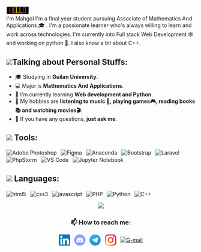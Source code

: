 <img src=""><br/>
<p><img src="https://raw.githubusercontent.com/vibrantfix/vibrantfix/main/assets/gif/hello.gif" width="60px"><br/>
  I'm Mahgol I'm a final year student pursuing Associate of Mathematics And Applications 🎓 . I'm a passionate learner who's always willing to learn and work across technologies. I'm currently into Full stack Web Development 🕸️ and working on python 🐍. I also know a bit about C++.
</p>

## <img src="https://media.giphy.com/media/VgCDAzcKvsR6OM0uWg/giphy.gif" width="40">Talking about Personal Stuffs:

- 🎓 Studying in **Guilan University**.
- 💻 Major is **Mathematics And Applications**.
- 🌱 I'm currently learning **Web development and Python**. 
- 🤔 My hobbies are **listening to music 🎵, playing games🎮, reading books📚 and watching movies🎬**.
- 💬 If you have any questions, **just ask me**.


## <img src="https://media2.giphy.com/media/QssGEmpkyEOhBCb7e1/giphy.gif?cid=ecf05e47a0n3gi1bfqntqmob8g9aid1oyj2wr3ds3mg700bl&rid=giphy.gif" width="30px"> Tools:
<a target="blank"><img align="center" src="https://img.shields.io/badge/adobe%20photoshop-%2331A8FF.svg?style=for-the-badge&logo=adobe%20photoshop&logoColor=white" alt="Adobe Photoshop"/></a>&ensp;
<a target="blank"><img align="center" src="https://img.shields.io/badge/figma-%23F24E1E.svg?style=for-the-badge&logo=figma&logoColor=white" alt="Figma"/></a>&ensp;
<a target="blank"><img align="center" src="https://img.shields.io/badge/Anaconda-%2344A833.svg?style=for-the-badge&logo=anaconda&logoColor=white" alt="Anaconda"/></a>&ensp;
<a target="blank"><img align="center" src="https://img.shields.io/badge/bootstrap-%23563D7C.svg?style=for-the-badge&logo=bootstrap&logoColor=white" alt="Bootstrap"/></a>&ensp;
<a target="blank"><img align="center" src="https://img.shields.io/badge/laravel-%23FF2D20.svg?style=for-the-badge&logo=laravel&logoColor=white" alt="Laravel"/></a>&ensp;
<a target="blank"><img align="center" src="https://img.shields.io/badge/phpstorm-143?style=for-the-badge&logo=phpstorm&logoColor=black&color=black&labelColor=darkorchid" alt="PhpStorm"/></a>&ensp;
<a target="blank"><img align="center" src="https://img.shields.io/badge/Visual%20Studio%20Code-0078d7.svg?style=for-the-badge&logo=visual-studio-code&logoColor=white" alt="VS Code"/></a>&ensp;
<a target="blank"><img align="center" src="https://img.shields.io/badge/jupyter-%23FA0F00.svg?style=for-the-badge&logo=jupyter&logoColor=white" alt="Jupyter Notebook"/></a>&ensp;
<!-- <a target="blank"><img align="center" src="https://img.shields.io/badge/DJANGO-REST-ff1709?style=for-the-badge&logo=django&logoColor=white&color=ff1709&labelColor=gray" alt="Django"/></a>&ensp; -->

## <img src="https://media2.giphy.com/media/QssGEmpkyEOhBCb7e1/giphy.gif?cid=ecf05e47a0n3gi1bfqntqmob8g9aid1oyj2wr3ds3mg700bl&rid=giphy.gif" width="30px"> Languages: 
<a target="blank"><img align="center" src="https://img.shields.io/badge/html5-%23E34F26.svg?style=for-the-badge&logo=html5&logoColor=white" alt="html5"/></a>&ensp;
<a target="blank"><img align="center" src="https://img.shields.io/badge/css3-%231572B6.svg?style=for-the-badge&logo=css3&logoColor=white" alt="css3"/></a>&ensp;
<a target="blank"><img align="center" src="https://img.shields.io/badge/javascript-%23323330.svg?style=for-the-badge&logo=javascript&logoColor=%23F7DF1E" alt="javascript"/></a>&ensp;
<a target="blank"><img align="center" src="https://img.shields.io/badge/php-%23777BB4.svg?style=for-the-badge&logo=php&logoColor=white" alt="PHP"/></a>&ensp;
<a target="blank"><img align="center" src="https://img.shields.io/badge/python-3670A0?style=for-the-badge&logo=python&logoColor=ffdd54" alt="Python"/></a>&ensp;
<a target="blank"><img align="center" src="https://img.shields.io/badge/c++-%2300599C.svg?style=for-the-badge&logo=c%2B%2B&logoColor=white" alt="C++"/></a>&ensp;

<div align="center">
<a target="Blank"> <img src="https://img.shields.io/badge/Buy%20Me%20a%20Coffee-ffdd00?style=for-the-badge&logo=buy-me-a-coffee&logoColor=black" />
 <div/> 
  
<h3 align="center"> 📫 How to reach me:</h3>
<p align="center">
<a href="https://linkedin.com/in/mahgol-balazadeh-015326226" target="blank"><img align="center" src="https://github.com/SatYu26/SatYu26/blob/master/Assets/Linkedin.svg" alt="linkedin" height="30" width="30" /></a>&ensp;
<a href="https://Discordapp.com/users/1085627500580839636" target="blank"><img align="center" src="https://raw.githubusercontent.com/vibrantfix/vibrantfix/main/assets/icons/discord-round.svg" alt="Discord" height="30" width="30" /></a>&ensp;
<a href="https://t.me/MahgolBalazade" target="blank"><img align="center" src="https://raw.githubusercontent.com/vibrantfix/vibrantfix/main/assets/icons/telegram.svg" alt="Telegram" height="30" width="30" /></a>&ensp;
<a href="https://wwww.instagram.com/mahgolbalazade/" target="blank"><img align="center" src="https://github.com/SatYu26/SatYu26/blob/master/Assets/Instagram.svg" alt="Instagram" height="30" width="30" /></a>&ensp;
<a href="https://" target="blank"><img align="center" src="https://upload.wikimedia.org/wikipedia/commons/7/7e/Gmail_icon_%282020%29.svg" alt="G-mail" height="30" width="30" /></a>
